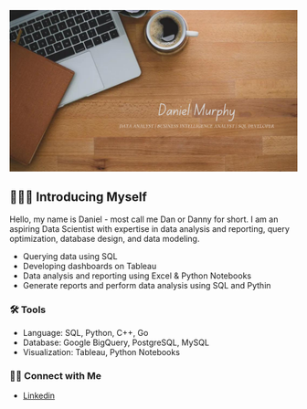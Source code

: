 ![Personal LinkedIn Banner](Personal-Banner.png)

## 🙋🏻‍♂️ Introducing Myself

Hello, my name is Daniel - most call me Dan or Danny for short. I am an aspiring Data Scientist with expertise in data analysis and reporting, query optimization, database design, and data modeling.

- Querying data using SQL
- Developing dashboards on Tableau
- Data analysis and reporting using Excel & Python Notebooks
- Generate reports and perform data analysis using SQL and Pythin

### 🛠️ Tools

- Language: SQL, Python, C++, Go
- Database: Google BigQuery, PostgreSQL, MySQL
- Visualization: Tableau, Python Notebooks

### 👋🏻 Connect with Me

- [Linkedin](https://www.linkedin.com/in/devbydan/)
